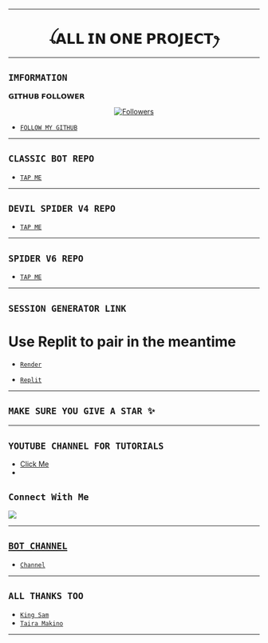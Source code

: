
-------
## <h1 align="center">ꪶ𝗔𝗟𝗟 𝗜𝗡 𝗢𝗡𝗘 𝗣𝗥𝗢𝗝𝗘𝗖𝗧ꫂ<br></h1>
-------

## ```IMFORMATION```

𝗚𝗜𝗧𝗛𝗨𝗕 𝗙𝗢𝗟𝗟𝗢𝗪𝗘𝗥
<p align="center">
<a href="https://github.com/Samue-l1/followers"><img title="Followers" src="https://img.shields.io/github/followers/Samue-l1?color=red&style=flat-square"></a>

- [`FOLLOW MY GITHUB`](https://github.com/Samue-l1)

-------
## ```CLASSIC BOT REPO```

- [`TAP ME`](https://github.com/Samue-l1/Classic-v3-BUG/fork)


-------
## ```DEVIL SPIDER V4 REPO```

- [`TAP ME`](https://github.com/Samue-l1/Devil-Spider/fork)

-------
## ```SPIDER V6 REPO```

- [`TAP ME`](https://github.com/Samue-l1/Spider-V6/fork)

-------
## ```SESSION GENERATOR LINK```
# Use Replit to pair in the meantime 

- [`Render`](https://spider-classic-pairing.onrender.com)

- [`Replit`](https://replit.com/@pesguru02/Classic-Pairing?)

-------
## ```MAKE SURE YOU GIVE A STAR ✨```

-------
## ```YOUTUBE CHANNEL FOR TUTORIALS```

 - [ Click Me ](https://youtube.com/@king_sam_hub?si=1_Ae2h9Kl9IbAo7E)
 - 
## ```Connect With Me```
<p align="center">

<a href="https://wa.me//254742491666"><img src="https://img.shields.io/badge/WhatsApp ?style=for-the-badge&logo=whatsapp&logoColor=white&link=https://wa.me//254742491666" /><br>

-------
## ```BOT CHANNEL```

- [`Channel`](https://whatsapp.com/channel/0029VaaqaSp0LKZDuwe5SI3e)
-------
## ```ALL THANKS TOO```

- [`King Sam`](https://github.com/Samue-l1)
- [`Taira Makino`](https://github.com/anonphoenix007)

-------
